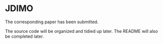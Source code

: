 # JDIMO
The corresponding paper has been submitted.

The source code will be organized and tidied up later. The README will also be completed later.
